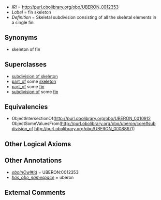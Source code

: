  * *IRI* = http://purl.obolibrary.org/obo/UBERON_0012353
 * *Label* = fin skeleton
 * *Definition* = Skeletal subdivision consisting of all the skeletal elements in a single fin.

## Synonyms

 * skeleton of fin

## Superclasses

 * [subdivision of skeleton](../../UBERON/12/UBERON_0010912.md)
 * [part_of](../../BFO/50/BFO_0000050.md) some [skeleton](../../UBERON/88/UBERON_0004288.md)
 * [part_of](../../BFO/50/BFO_0000050.md) some [fin](../../UBERON/97/UBERON_0008897.md)
 * [subdivision of](../../core#subdivision/of/core#subdivision_of.md) some [fin](../../UBERON/97/UBERON_0008897.md)

## Equivalencies

 * ObjectIntersectionOf(<http://purl.obolibrary.org/obo/UBERON_0010912> ObjectSomeValuesFrom(<http://purl.obolibrary.org/obo/uberon/core#subdivision_of> <http://purl.obolibrary.org/obo/UBERON_0008897>))

## Other Logical Axioms


## Other Annotations

 * *[oboInOwl#id](../../id/oboInOwl#id.md)* = UBERON:0012353
 * *[has_obo_namespace](../../ce/oboInOwl#hasOBONamespace.md)* = uberon

## External Comments

